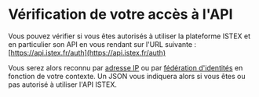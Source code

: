 # Vérification de votre accès à l'API

Vous pouvez vérifier si vous êtes autorisés à utiliser la plateforme ISTEX et en particulier son API en vous rendant sur l'URL suivante : [https://api.istex.fr/auth](https://api.istex.fr/auth)

Vous serez alors reconnu par [adresse IP](authentification-par-ladresse-ip.md) ou par [fédération d'identités](authentification-par-federation-didentites.md) en fonction de votre contexte. Un JSON vous indiquera alors si vous êtes ou pas autorisé à utiliser l'API ISTEX. 

